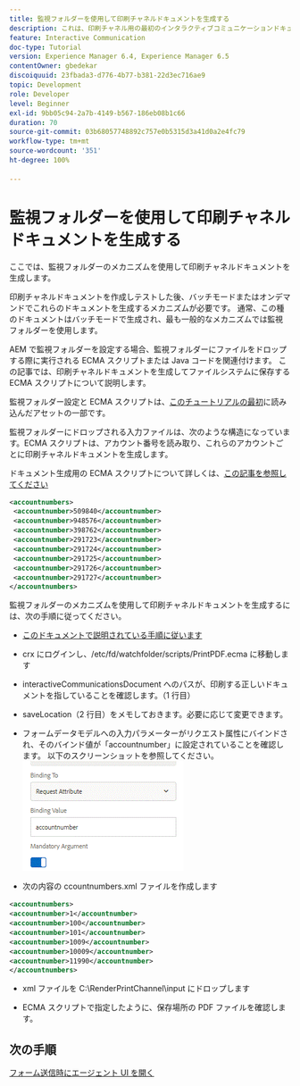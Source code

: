 ```yaml
---
title: 監視フォルダーを使用して印刷チャネルドキュメントを生成する
description: これは、印刷チャネル用の最初のインタラクティブコミュニケーションドキュメントを作成するための。マルチステップチュートリアルの第 10 部です。 ここでは、監視フォルダーのメカニズムを使用して印刷チャネルドキュメントを生成します。
feature: Interactive Communication
doc-type: Tutorial
version: Experience Manager 6.4, Experience Manager 6.5
contentOwner: gbedekar
discoiquuid: 23fbada3-d776-4b77-b381-22d3ec716ae9
topic: Development
role: Developer
level: Beginner
exl-id: 9bb05c94-2a7b-4149-b567-186eb08b1c66
duration: 70
source-git-commit: 03b68057748892c757e0b5315d3a41d0a2e4fc79
workflow-type: tm+mt
source-wordcount: '351'
ht-degree: 100%

---
```


# 監視フォルダーを使用して印刷チャネルドキュメントを生成する

ここでは、監視フォルダーのメカニズムを使用して印刷チャネルドキュメントを生成します。

印刷チャネルドキュメントを作成しテストした後、バッチモードまたはオンデマンドでこれらのドキュメントを生成するメカニズムが必要です。 通常、この種のドキュメントはバッチモードで生成され、最も一般的なメカニズムでは監視フォルダーを使用します。

AEM で監視フォルダーを設定する場合、監視フォルダーにファイルをドロップする際に実行される ECMA スクリプトまたは Java コードを関連付けます。 この記事では、印刷チャネルドキュメントを生成してファイルシステムに保存する ECMA スクリプトについて説明します。

監視フォルダー設定と ECMA スクリプトは、[このチュートリアルの最初](introduction.md)に読み込んだアセットの一部です。

監視フォルダーにドロップされる入力ファイルは、次のような構造になっています。ECMA スクリプトは、アカウント番号を読み取り、これらのアカウントごとに印刷チャネルドキュメントを生成します。

ドキュメント生成用の ECMA スクリプトについて詳しくは、[この記事を参照してください](/help/forms/interactive-communications/generating-interactive-communications-print-document-using-api-tutorial-use.md)

```xml
<accountnumbers>
 <accountnumber>509840</accountnumber>
 <accountnumber>948576</accountnumber>
 <accountnumber>398762</accountnumber>
 <accountnumber>291723</accountnumber>
 <accountnumber>291724</accountnumber>
 <accountnumber>291725</accountnumber>
 <accountnumber>291726</accountnumber>
 <accountnumber>291727</accountnumber>
</accountnumbers>
```

監視フォルダーのメカニズムを使用して印刷チャネルドキュメントを生成するには、次の手順に従ってください。

* [このドキュメントで説明されている手順に従います](/help/forms/adaptive-forms/service-user-tutorial-develop.md)

* crx にログインし、/etc/fd/watchfolder/scripts/PrintPDF.ecma に移動します

* interactiveCommunicationsDocument へのパスが、印刷する正しいドキュメントを指していることを確認します。（1 行目）
* saveLocation（2 行目）をメモしておきます。必要に応じて変更できます。
* フォームデータモデルへの入力パラメーターがリクエスト属性にバインドされ、そのバインド値が「accountnumber」に設定されていることを確認します。 以下のスクリーンショットを参照してください。
  ![リクエスト](assets/requestattributeprintchannel.gif)

* 次の内容の ccountnumbers.xml ファイルを作成します

```xml
<accountnumbers>
<accountnumber>1</accountnumber>
<accountnumber>100</accountnumber>
<accountnumber>101</accountnumber>
<accountnumber>1009</accountnumber>
<accountnumber>10009</accountnumber>
<accountnumber>11990</accountnumber>
</accountnumbers>
```

* xml ファイルを C:\RenderPrintChannel\input にドロップします

* ECMA スクリプトで指定したように、保存場所の PDF ファイルを確認します。

## 次の手順

[フォーム送信時にエージェント UI を開く](./opening-agent-ui-on-form-submission.md)